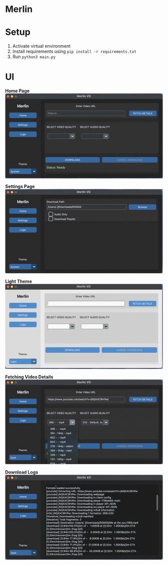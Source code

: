 # Merlin

# Setup
1. Activate virtual environment
2. Install requirements using `pip install -r requirements.txt`
3. Run `python3 main.py`

# UI

**Home Page**
![Home Page](images/home.png)

**Settings Page**
![Settings Page](images/settings.png)

**Light Theme**
![Light Theme](images/lt.png)

**Fetching Video Details**
![Formats Loaded](images/video_details.png)

**Download Logs**
![Download Logs](images/dl.png)